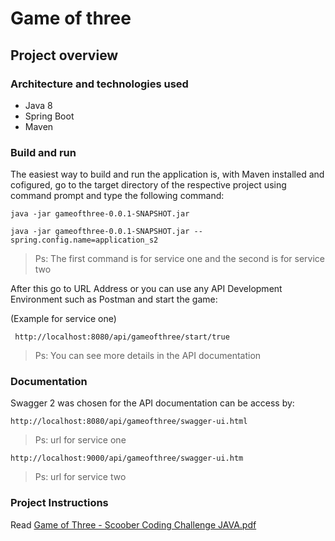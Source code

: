 # Game of three


## Project overview

### Architecture and technologies used

- Java 8
- Spring Boot
- Maven

### Build and run

The easiest way to build and run the application is, with Maven installed and cofigured, go to the target directory of the respective project using command prompt and type 
the following command:

```shellscript
java -jar gameofthree-0.0.1-SNAPSHOT.jar
```
```shellscript
java -jar gameofthree-0.0.1-SNAPSHOT.jar --spring.config.name=application_s2
```
> Ps: The first command is for service one and the second is for service two

After this go to URL Address or you can use any API Development Environment such as Postman and start the game:

(Example for service one)
```
 http://localhost:8080/api/gameofthree/start/true
 ```
 > Ps: You can see more details in the API documentation

### Documentation

Swagger 2 was chosen for the API documentation can be access by:

```url service one
http://localhost:8080/api/gameofthree/swagger-ui.html
```
> Ps: url for service one

```url service two
http://localhost:9000/api/gameofthree/swagger-ui.htm
```
> Ps: url for service two

### Project Instructions

Read [Game of Three - Scoober Coding Challenge JAVA.pdf](Game%20of%20Three%20-%20Scoober%20Coding%20Challenge%20JAVA.pdf)


